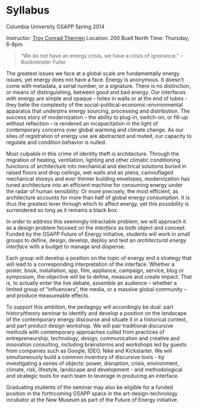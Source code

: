 # Syllabus

Columbia University GSAPP
Spring 2014

Instructor: [Troy Conrad Therrien](mailto:tct2003@columbia.edu)
Location: 200 Buell North
Time: Thursday, 6-8pm

>	“We do not have an energy crisis, we have a crisis of ignorance.”
	–Buckminster Fuller

The greatest issues we face at a global scale are fundamentally energy issues, yet energy does not have a face. Energy is anonymous. It doesn't come with metadata, a serial number, or a signature. There is no distinction, or means of distinguishing, between good and bad energy. Our interfaces with energy are simple and opaque - holes in walls or at the end of tubes - they belie the complexity of the social-political-economic-environmental apparatus that underpins energy sourcing, processing and distribution. The success story of modernization – the ability to plug-in, switch-on, or fill-up without reflection – is rendered an incapacitation in the light of contemporary concerns over global warming and climate change. As our sites of registration of energy use are abstracted and muted, our capacity to regulate and condition behavior is nulled.

Most culpable in this crime of identity theft is architecture. Through the migration of heating, ventilation, lighting and other climatic conditioning functions of architecture into mechanical and electrical solutions buried in raised floors and drop ceilings, wet walls and air plena, camouflaged mechanical storeys and ever thinner building envelopes, modernization has tuned architecture into an efficient machine for consuming energy under the radar of human sensibility. Or more precisely, the most efficient, as architecture accounts for more than half of global energy consumption. It is thus the greatest lever through which to affect energy, yet this possibility is surrendered so long as it remains a black box.

In order to address this seemingly intractable problem, we will approach it as a design problem focused on the _interface_ as both object and concept. Funded by the GSAPP Future of Energy initiative, students will work in small groups to define, design, develop, deploy and test an _architectural energy interface_ with a budget to manage and dispense.

Each group will develop a position on the topic of energy and a strategy that will lead to a corresponding interpretation of the interface. Whether a poster, book, installation, app, film, appliance, campaign, service, blog or symposium, the objective will be to define, measure and create impact. That is, to actually enter the live debate, assemble an audience – whether a limited group of “influencers”, the media, or a massive global community – and produce measureable effects.

To support this ambition, the pedagogy will accordingly be dual: part history/theory seminar to identify and develop a position on the landscape of the contemporary energy discourse and situate it in a historical context, and part product design workshop. We will pair traditional discursive methods with contemporary approaches culled from practices of entrepreneurship, technology, design, communication and creative and innovation consulting, including brainstorms and workshops led by guests from companies such as Google, IDEO, Nike and Kickstarter. We will simultaneously build a common inventory of discursive tools - by investigating a series of objects: power, disruption, crisis, environment, climate, risk, lifestyle, landscape and development - and methodological and strategic tools for each team to leverage in producing an interface.

Graduating students of the seminar may also be eligible for a funded position in the forthcoming GSAPP space in the art-design-technology incubator at the New Museum as part of the Future of Energy initiative.
